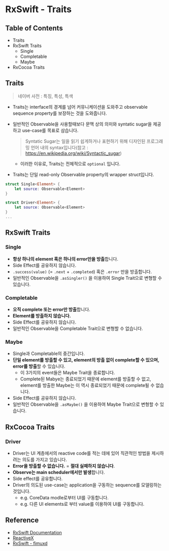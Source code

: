 # RxSwift - Traits

## Table of Contents

- Traits
- RxSwift Traits
  - Single
  - Completable
  - Maybe
- RxCocoa Traits

## Traits

> 네이버 사전 : 특징, 특성, 특색

- Traits는 interface의 경계를 넘어 커뮤니케이션을 도와주고 observable sequence property를 보장하는 것을 도와줍니다.

- 일반적인 Observable을 사용할때보다 문맥 상의 의미와 syntatic sugar을 제공하고 use-case를 목표로 삼습니다.

  > Syntatic Sugar는 일을 읽기 쉽게하거나 표현하기 위해 디자인된 프로그래밍 언어 내의 syntax입니다(참고 : https://en.wikipedia.org/wiki/Syntactic_sugar)

  - 이러한 이유로, Traits는 전체적으로 `optional` 입니다.

- Traits는 단일 read-only Observable property의 wrapper struct입니다.

```swift
struct Single<Element> {
    let source: Observable<Element>
}

struct Driver<Element> {
    let source: Observable<Element>
}
...
```

## RxSwift Traits

### Single

- **항상 하나의 element 혹은 하나의 error만을 방출**합니다.
- Side Effect를 공유하지 않습니다.
- `.success(value)` (= `.next` + `.completed`) 혹은 `.error` 만을 방출합니다.
- 일반적인 Observable을 `.asSingler()` 을 이용하여 Single Trait으로 변형할 수 있습니다.

### Completable

- **오직 complete 또는 error만 방출**합니다.
- **Element를 방출하지 않습니다.**
- Side Effect를 공유하지 않습니다.
- 일반적인 Observable을 Completable Trait으로 변형할 수 없습니다.

### Maybe

- Single과 Completable의 중간입니다.
- **단일 element를 방출할 수 있고, element의 방출 없이 complete할 수 있으며, error를 방출**할 수 있습니다.
  - 이 3가지의 event들은 Maybe Trait을 종료합니다.
  - Complete된 Mabye는 종료되었기 때문에 element를 방출할 수 없고, element를 방출한 Maybe는 이 역시 종료되었기 때문에 complete될 수 없습니다.
- Side Effect를 공유하지 않습니다.
- 일반적인 Observable을 `.asMaybe()` 을 이용하여 Maybe Trait으로 변형할 수 있습니다.

## RxCocoa Traits

### Driver

- Driver는 UI 계층에서의 reactive code를 적는 데에 있어 직관적인 방법을 제시하려는 의도를 가지고 있습니다.
- **Error을 방출할 수 없습니다.** = **절대 실패하지 않습니다**.
- **Observe는 main scheduler에서만 발생**합니다.
- Side effect를 공유합니다.
- Driver의 의도된 use-case는 application을 구동하는 sequence를 모델링하는 것입니다.
  - e.g. CoreData modle로부터 UI를 구동합니다.
  - e.g. 다른 UI elements로 부터 value를 이용하여 UI를 구동합니다.

## Reference

- [RxSwift Documentation](https://github.com/ReactiveX/RxSwift/blob/master/Documentation)
- [ReactiveX](http://reactivex.io/)
- [RxSwift - fimuxd](https://github.com/fimuxd/RxSwift)